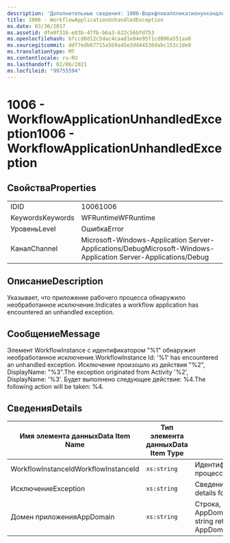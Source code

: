 ```yaml
---
description: 'Дополнительные сведения: 1006-Воркфловаппликатионунхандледексцептион'
title: 1006 - WorkflowApplicationUnhandledException
ms.date: 03/30/2017
ms.assetid: dfe0f316-e03b-47fb-b6a3-622c56bfd753
ms.openlocfilehash: bfccd0d12c5dac4caad1e84e95f1cd096a551aa0
ms.sourcegitcommit: ddf7edb67715a5b9a45e3dd44536dabc153c1de0
ms.translationtype: MT
ms.contentlocale: ru-RU
ms.lasthandoff: 02/06/2021
ms.locfileid: "99755594"
---
```

# <a name="1006---workflowapplicationunhandledexception"></a><span data-ttu-id="b7830-103">1006 - WorkflowApplicationUnhandledException</span><span class="sxs-lookup"><span data-stu-id="b7830-103">1006 - WorkflowApplicationUnhandledException</span></span>

## <a name="properties"></a><span data-ttu-id="b7830-104">Свойства</span><span class="sxs-lookup"><span data-stu-id="b7830-104">Properties</span></span>  
  
|||  
|-|-|  
|<span data-ttu-id="b7830-105">ID</span><span class="sxs-lookup"><span data-stu-id="b7830-105">ID</span></span>|<span data-ttu-id="b7830-106">1006</span><span class="sxs-lookup"><span data-stu-id="b7830-106">1006</span></span>|  
|<span data-ttu-id="b7830-107">Keywords</span><span class="sxs-lookup"><span data-stu-id="b7830-107">Keywords</span></span>|<span data-ttu-id="b7830-108">WFRuntime</span><span class="sxs-lookup"><span data-stu-id="b7830-108">WFRuntime</span></span>|  
|<span data-ttu-id="b7830-109">Уровень</span><span class="sxs-lookup"><span data-stu-id="b7830-109">Level</span></span>|<span data-ttu-id="b7830-110">Ошибка</span><span class="sxs-lookup"><span data-stu-id="b7830-110">Error</span></span>|  
|<span data-ttu-id="b7830-111">Канал</span><span class="sxs-lookup"><span data-stu-id="b7830-111">Channel</span></span>|<span data-ttu-id="b7830-112">Microsoft-Windows-Application Server-Applications/Debug</span><span class="sxs-lookup"><span data-stu-id="b7830-112">Microsoft-Windows-Application Server-Applications/Debug</span></span>|  
  
## <a name="description"></a><span data-ttu-id="b7830-113">Описание</span><span class="sxs-lookup"><span data-stu-id="b7830-113">Description</span></span>  

 <span data-ttu-id="b7830-114">Указывает, что приложение рабочего процесса обнаружило необработанное исключение.</span><span class="sxs-lookup"><span data-stu-id="b7830-114">Indicates a workflow application has encountered an unhandled exception.</span></span>  
  
## <a name="message"></a><span data-ttu-id="b7830-115">Сообщение</span><span class="sxs-lookup"><span data-stu-id="b7830-115">Message</span></span>  

 <span data-ttu-id="b7830-116">Элемент WorkflowInstance с идентификатором "%1" обнаружил необработанное исключение.</span><span class="sxs-lookup"><span data-stu-id="b7830-116">WorkflowInstance Id: '%1' has encountered an unhandled exception.</span></span>  <span data-ttu-id="b7830-117">Исключение произошло из действия "%2", DisplayName: "%3".</span><span class="sxs-lookup"><span data-stu-id="b7830-117">The exception originated from Activity '%2', DisplayName: '%3'.</span></span>  <span data-ttu-id="b7830-118">Будет выполнено следующее действие: %4.</span><span class="sxs-lookup"><span data-stu-id="b7830-118">The following action will be taken: %4.</span></span>  
  
## <a name="details"></a><span data-ttu-id="b7830-119">Сведения</span><span class="sxs-lookup"><span data-stu-id="b7830-119">Details</span></span>  
  
|<span data-ttu-id="b7830-120">Имя элемента данных</span><span class="sxs-lookup"><span data-stu-id="b7830-120">Data Item Name</span></span>|<span data-ttu-id="b7830-121">Тип элемента данных</span><span class="sxs-lookup"><span data-stu-id="b7830-121">Data Item Type</span></span>|<span data-ttu-id="b7830-122">Описание</span><span class="sxs-lookup"><span data-stu-id="b7830-122">Description</span></span>|  
|--------------------|--------------------|-----------------|  
|<span data-ttu-id="b7830-123">WorkflowInstanceId</span><span class="sxs-lookup"><span data-stu-id="b7830-123">WorkflowInstanceId</span></span>|`xs:string`|<span data-ttu-id="b7830-124">Идентификатор экземпляра для рабочего процесса.</span><span class="sxs-lookup"><span data-stu-id="b7830-124">The instance id for the workflow</span></span>|  
|<span data-ttu-id="b7830-125">Исключение</span><span class="sxs-lookup"><span data-stu-id="b7830-125">Exception</span></span>|`xs:string`|<span data-ttu-id="b7830-126">Сведения об исключении</span><span class="sxs-lookup"><span data-stu-id="b7830-126">The exception details for the exception</span></span>|  
|<span data-ttu-id="b7830-127">Домен приложения</span><span class="sxs-lookup"><span data-stu-id="b7830-127">AppDomain</span></span>|`xs:string`|<span data-ttu-id="b7830-128">Строка, возвращаемая AppDomain.CurrentDomain.FriendlyName.</span><span class="sxs-lookup"><span data-stu-id="b7830-128">The string returned by AppDomain.CurrentDomain.FriendlyName.</span></span>|

